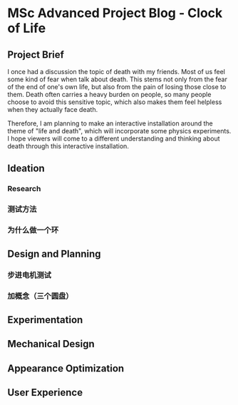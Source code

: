 # MSc Advanced Project Blog - Clock of Life

## Project Brief
I once had a discussion the topic of death with my friends. Most of us feel some kind of fear when talk about death. This stems not only from the fear of the end of one's own life, but also from the pain of losing those close to them. Death often carries a heavy burden on people, so many people choose to avoid this sensitive topic, which also makes them feel helpless when they actually face death.

Therefore, I am planning to make an interactive installation around the theme of "life and death", which will incorporate some physics experiments. I hope viewers will come to a different understanding and thinking about death through this interactive installation.

## Ideation
### Research

### 测试方法

### 为什么做一个环

## Design and Planning
### 步进电机测试
### 加概念（三个圆盘）
## Experimentation
## Mechanical Design
## Appearance Optimization
## User Experience
